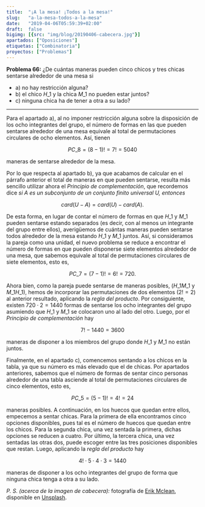 ```yaml
---
title:  "¡A la mesa! ¡Todos a la mesa!"
slug:   "a-la-mesa-todos-a-la-mesa"
date:   "2019-04-06T05:59:39+02:00"
draft:  false
bigimg: [{src: "img/blog/20190406-cabecera.jpg"}]
apartados: ["Oposiciones"]
etiquetas: ["Combinatoria"]
proyectos: ["Problemas"]
---
```


**Problema 66:** ¿De cuántas maneras pueden cinco chicos y tres chicas sentarse alrededor de una mesa si

- a) no hay restricción alguna?
- b) el chico $H\_1$ y la chica $M\_1$ no pueden estar juntos?
- c) ninguna chica ha de tener a otra a su lado?

<!--more-->

***

Para el apartado a), al no imponer restricción alguna sobre la disposición de los ocho integrantes del grupo, el número de formas en las que pueden sentarse alrededor de una mesa equivale al total de permutaciones circulares de ocho elementos. Así, tienen

$$
PC\_8 = (8-1)! = 7! = 5040
$$

maneras de sentarse alrededor de la mesa.

Por lo que respecta al apartado b), ya que acabamos de calcular en el párrafo anterior el total de maneras en que pueden sentarse, resulta más sencillo utilizar ahora el *Principio de complementación*, que recordemos dice *si $A$ es un subconjunto de un conjunto finito universal $U$, entonces*

$$
card(U - A) = card(U) - card(A).
$$

De esta forma, en lugar de contar el número de formas en que $H\_1$ y $M\_1$ pueden sentarse estando separados (es decir, con al menos un integrante del grupo entre ellos), averigüemos de cuántas maneras pueden sentarse todos alrededor de la mesa estando $H\_1$ y $M\_1$ juntos. Así, si consideramos la pareja como una unidad, el nuevo problema se reduce a encontrar el número de formas en que pueden disponerse siete elementos alrededor de una mesa, que sabemos equivale al total de permutaciones circulares de siete elementos, esto es,

$$
PC\_7 = (7-1)! = 6! = 720.
$$

Ahora bien, como la pareja puede sentarse de maneras posibles, ($H\_1M\_1$ y $M\_1H\_1$), hemos de incorporar las permutaciones de dos elementos ($2! = 2$) al anterior resultado, aplicando la *regla del producto*. Por consiguiente, existen $720\cdot2 = 1440$ formas de sentarse los ocho integrantes del grupo asumiendo que $H\_1$ y $M\_1$ se colocaron uno al lado del otro. Luego, por el *Principio de complementación* hay

$$
7! - 1440 = 3600
$$

maneras de disponer a los miembros del grupo donde $H\_1$ y $M\_1$ no están juntos.

Finalmente, en el apartado c), comencemos sentando a los chicos en la tabla, ya que su número es más elevado que el de chicas. Por apartados anteriores, sabemos que el número de formas de sentar cinco personas alrededor de una tabla asciende al total de permutaciones circulares de cinco elementos, esto es,

$$
PC\_5 = (5-1)! = 4! = 24
$$

maneras posibles. A continuación, en los huecos que quedan entre ellos, empecemos a sentar chicas. Para la primera de ella encontramos cinco opciones disponibles, pues tal es el número de huecos que quedan entre los chicos. Para la segunda chica, una vez sentada la primera, dichas opciones se reducen a cuatro. Por último, la tercera chica, una vez sentadas las otras dos, puede escoger entre las tres posiciones disponibles que restan. Luego, aplicando la *regla del producto* hay

$$
4! \cdot 5\cdot 4\cdot3 = 1440
$$

maneras de disponer a los ocho integrantes del grupo de forma que ninguna chica tenga a otra a su lado.

*P. S. (acerca de la imagen de cabecera):* fotografía de [Erik Mclean](https://unsplash.com/@introspectivedsgn), disponible en [Unsplash](https://unsplash.com/photos/rCCF1wC-c8M).